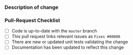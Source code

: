 <!--
  😀 Wonderful!  Thank you for opening a pull request for TypeORM.

  Please fill in the information below to expedite the review
  and (hopefully) merge of your change.

  If unsure about something.. just do as best as you're able,
  or reach out through our community support channels!
  https://github.com/typeorm/typeorm/blob/master/docs/support.md
  https://github.com/typeorm/typeorm/blob/master/CONTRIBUTING.md
-->

### Description of change

<!--
  Please describe:
  - what the change is intended to do
  - why this change is needed
  - how you've verified it
  - any other context that will help reviewers understand the change

  In some cases it may be helpful to include the current behavior
  and the new behavior.
-->

### Pull-Request Checklist

<!--
  Please make sure to review and check all of the following.

  If an item is not applicable, you can add "N/A" to the end.
-->

-   [ ] Code is up-to-date with the `master` branch
-   [ ] This pull request links relevant issues as `Fixes #00000`
-   [ ] There are new or updated unit tests validating the change
-   [ ] Documentation has been updated to reflect this change

<!--
  🎉 Thank you for contributing and making TypeORM even better!
-->
